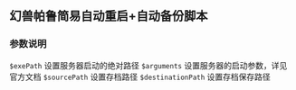 ## 幻兽帕鲁简易自动重启+自动备份脚本
### 参数说明
`$exePath` 设置服务器启动的绝对路径
`$arguments` 设置服务器的启动参数，详见官方文档
`$sourcePath` 设置存档路径
`$destinationPath` 设置存档保存路径